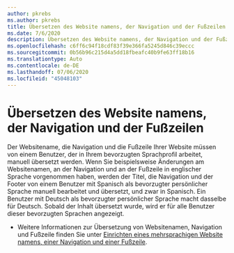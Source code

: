 ```yaml
---
author: pkrebs
ms.author: pkrebs
title: Übersetzen des Website namens, der Navigation und der Fußzeilen
ms.date: 7/6/2020
description: Übersetzen des Website namens, der Navigation und der Fußzeilen
ms.openlocfilehash: c6ff6c94f18cdf83f39e366fa5245d846c39eccc
ms.sourcegitcommit: 0b56b96c215d4a5dd18fbeafc40b9fe63ff18b16
ms.translationtype: Auto
ms.contentlocale: de-DE
ms.lasthandoff: 07/06/2020
ms.locfileid: "45048103"
---
```

# <a name="translate-the-site-name-navigation-and-footers"></a>Übersetzen des Website namens, der Navigation und der Fußzeilen
Der Websitename, die Navigation und die Fußzeile Ihrer Website müssen von einem Benutzer, der in Ihrem bevorzugten Sprachprofil arbeitet, manuell übersetzt werden. Wenn Sie beispielsweise Änderungen am Websitenamen, an der Navigation und an der Fußzeile in englischer Sprache vorgenommen haben, werden der Titel, die Navigation und der Footer von einem Benutzer mit Spanisch als bevorzugter persönlicher Sprache manuell bearbeitet und übersetzt, und zwar in Spanisch. Ein Benutzer mit Deutsch als bevorzugter persönlicher Sprache macht dasselbe für Deutsch. Sobald der Inhalt übersetzt wurde, wird er für alle Benutzer dieser bevorzugten Sprachen angezeigt.  

- Weitere Informationen zur Übersetzung von Websitenamen, Navigation und Fußzeile finden Sie unter [Einrichten eines mehrsprachigen Website namens, einer Navigation und einer Fußzeile](https://support.office.com/en-us/article/create-multilingual-communication-sites-pages-and-news-2bb7d610-5453-41c6-a0e8-6f40b3ed750c#bkmk_muitranslations).
